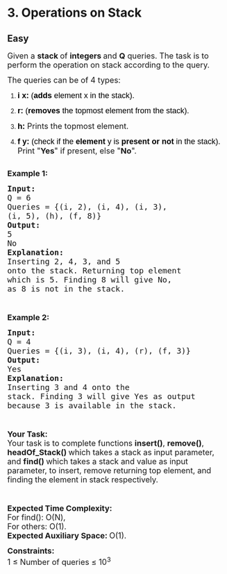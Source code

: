 # 3. Operations on Stack
## Easy
<div class="problem-statement">
                <p></p><p><span style="font-size:18px">Given a <strong>stack </strong>of <strong>integers </strong>and <strong>Q</strong> queries. The task is to perform the operation on stack according to the query.</span></p>

<p><span style="font-size:18px">The queries can be of 4 types:</span></p>

<ol>
	<li dir="ltr">
	<p dir="ltr"><span style="font-size:18px"><span style="background-color:transparent; color:rgb(0, 0, 0); font-family:arial"><strong>i x:</strong> (<strong>adds </strong>element x in the stack)</span>.</span></p>
	</li>
	<li dir="ltr">
	<p dir="ltr"><span style="font-size:18px"><span style="background-color:transparent; color:rgb(0, 0, 0); font-family:arial"><strong>r:</strong> (<strong>removes </strong>the topmost element from the stack).</span></span></p>
	</li>
	<li dir="ltr">
	<p dir="ltr"><span style="font-size:18px"><span style="background-color:transparent; color:rgb(0, 0, 0); font-family:arial"><strong>h:</strong> </span>Prints the topmost element.</span></p>
	</li>
	<li dir="ltr">
	<p dir="ltr"><span style="font-size:18px"><span style="background-color:transparent; color:rgb(0, 0, 0); font-family:arial"><strong>f y:</strong> (check if the <strong>element </strong>y is <strong>present or not </strong>in the stack).</span> Print "<strong>Yes</strong>" if present, else "<strong>No</strong>".</span><br>
	&nbsp;</p>
	</li>
</ol>

<p><span style="font-size:18px"><strong>Example 1:</strong></span></p>

<pre><span style="font-size:18px"><strong>Input: 
</strong>Q = 6 
Queries = {(i, 2), (i, 4), (i, 3),
(i, 5), (h), (f, 8)}
<strong>Output: 
</strong>5
No<strong>
Explanation: 
</strong>Inserting 2, 4, 3, and 5 
onto the stack. Returning top element 
which is 5. Finding 8 will give No, 
as 8 is not in the stack.</span></pre>

<p>&nbsp;</p>

<p><span style="font-size:18px"><strong>Example 2:</strong></span></p>

<pre><span style="font-size:18px"><strong>Input:</strong> 
Q = 4
Queries = {(i, 3), (i, 4), (r), (f, 3)}
<strong>Output: 
</strong>Yes
<strong>Explanation: 
</strong>Inserting 3 and 4 onto the 
stack. Finding 3 will give Yes as output 
because 3 is available in the stack.</span></pre>

<p>&nbsp;</p>

<p dir="ltr"><span style="font-size:18px"><strong>Your Task:</strong><br>
Your task is to complete functions <strong>insert()</strong>, <strong>remove()</strong>, <strong>headOf_Stack()&nbsp;</strong>which takes a stack as input parameter, and <strong>find() </strong>which takes a stack and value as input parameter, to insert, remove returning top element, and finding the element in stack respectively.</span></p>

<p dir="ltr">&nbsp;</p>

<p dir="ltr"><span style="font-size:18px"><strong>Expected Time Complexity: </strong><br>
For find(): O(N),<br>
For others: O(1).<br>
<strong>Expected Auxiliary Space:&nbsp;</strong>O(1).</span></p>

<p dir="ltr"><span style="font-size:18px"><strong>Constraints:</strong><br>
1 ≤ Number of queries ≤ 10<sup>3</sup></span></p>
 <p></p>
            </div>